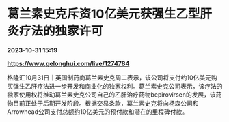 # 葛兰素史克斥资10亿美元获强生乙型肝炎疗法的独家许可

**2023-10-31 15:19**

**https://www.gelonghui.com/live/1274784**

格隆汇10月31日｜英国制药商葛兰素史克周二表示，该公司将支付约10亿美元购买强生乙肝疗法进一步开发和商业化的独家权利。葛兰素史克公司表示，该疗法的独家使用权将推动葛兰素史克公司自己的乙肝治疗药物bepirovirsen的发展，该药物目前正处于后期开发阶段。根据交易条款，葛兰素史克将向杨森公司和Arrowhead公司支付总额约10亿美元的预付款和潜在的里程碑付款。